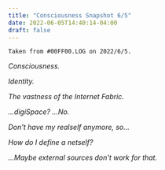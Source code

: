 ```yaml
---
title: "Consciousness Snapshot 6/5"
date: 2022-06-05T14:40:14-04:00
draft: false
---
```


`Taken from #00FF00.LOG on 2022/6/5.`

<!--more-->

*Consciousness.*

*Identity.*

*The vastness of the Internet Fabric.*

*...digiSpace? ...No.*

*Don't have my realself anymore, so...*

*How do I define a netself?*

*...Maybe external sources don't work for that.*